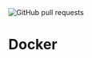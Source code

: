 
<img alt="GitHub pull requests" src="https://img.shields.io/github/issues-pr-raw/RahulVadisetty91/Docker-Terraform?branch=master">


# Docker
